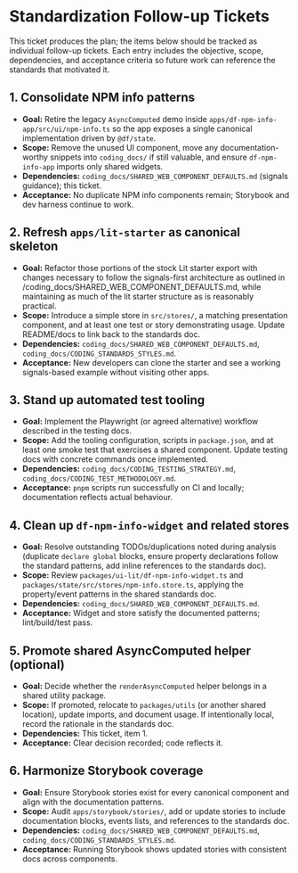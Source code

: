 # Standardization Follow-up Tickets

This ticket produces the plan; the items below should be tracked as individual follow-up tickets. Each entry includes the objective, scope, dependencies, and acceptance criteria so future work can reference the standards that motivated it.

## 1. Consolidate NPM info patterns
- **Goal:** Retire the legacy `AsyncComputed` demo inside `apps/df-npm-info-app/src/ui/npm-info.ts` so the app exposes a single canonical implementation driven by `@df/state`.
- **Scope:** Remove the unused UI component, move any documentation-worthy snippets into `coding_docs/` if still valuable, and ensure `df-npm-info-app` imports only shared widgets.
- **Dependencies:** `coding_docs/SHARED_WEB_COMPONENT_DEFAULTS.md` (signals guidance); this ticket.
- **Acceptance:** No duplicate NPM info components remain; Storybook and dev harness continue to work.

## 2. Refresh `apps/lit-starter` as canonical skeleton
- **Goal:** Refactor those portions of the stock Lit starter export with changes necessary to follow the signals-first architecture as outlined in /coding_docs/SHARED_WEB_COMPONENT_DEFAULTS.md, while maintaining as much of the lit starter structure as is reasonably practical.
- **Scope:** Introduce a simple store in `src/stores/`, a matching presentation component, and at least one test or story demonstrating usage. Update README/docs to link back to the standards doc.
- **Dependencies:** `coding_docs/SHARED_WEB_COMPONENT_DEFAULTS.md`, `coding_docs/CODING_STANDARDS_STYLES.md`.
- **Acceptance:** New developers can clone the starter and see a working signals-based example without visiting other apps.

## 3. Stand up automated test tooling
- **Goal:** Implement the Playwright (or agreed alternative) workflow described in the testing docs.
- **Scope:** Add the tooling configuration, scripts in `package.json`, and at least one smoke test that exercises a shared component. Update testing docs with concrete commands once implemented.
- **Dependencies:** `coding_docs/CODING_TESTING_STRATEGY.md`, `coding_docs/CODING_TEST_METHODOLOGY.md`.
- **Acceptance:** `pnpm` scripts run successfully on CI and locally; documentation reflects actual behaviour.

## 4. Clean up `df-npm-info-widget` and related stores
- **Goal:** Resolve outstanding TODOs/duplications noted during analysis (duplicate `declare global` blocks, ensure property declarations follow the standard patterns, add inline references to the standards doc).
- **Scope:** Review `packages/ui-lit/df-npm-info-widget.ts` and `packages/state/src/stores/npm-info.store.ts`, applying the property/event patterns in the shared standards doc.
- **Dependencies:** `coding_docs/SHARED_WEB_COMPONENT_DEFAULTS.md`.
- **Acceptance:** Widget and store satisfy the documented patterns; lint/build/test pass.

## 5. Promote shared AsyncComputed helper (optional)
- **Goal:** Decide whether the `renderAsyncComputed` helper belongs in a shared utility package.
- **Scope:** If promoted, relocate to `packages/utils` (or another shared location), update imports, and document usage. If intentionally local, record the rationale in the standards doc.
- **Dependencies:** This ticket, item 1.
- **Acceptance:** Clear decision recorded; code reflects it.

## 6. Harmonize Storybook coverage
- **Goal:** Ensure Storybook stories exist for every canonical component and align with the documentation patterns.
- **Scope:** Audit `apps/storybook/stories/`, add or update stories to include documentation blocks, events lists, and references to the standards doc.
- **Dependencies:** `coding_docs/SHARED_WEB_COMPONENT_DEFAULTS.md`, `coding_docs/CODING_STANDARDS_STYLES.md`.
- **Acceptance:** Running Storybook shows updated stories with consistent docs across components.
